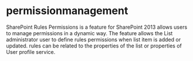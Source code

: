 permissionmanagement
====================

SharePoint Rules Permissions  is a feature for SharePoint 2013 allows users to manage permissions in a dynamic way.
The feature allows the List administrator user to define rules permissions when list item is added or updated.
rules can be related to the properties of the list or properties of User profile service.
